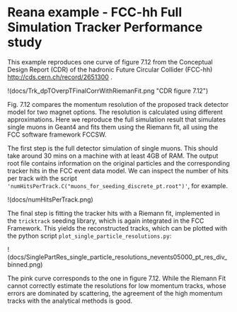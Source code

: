 # Reana example - FCC-hh Full Simulation Tracker Performance study

This example reproduces one curve of figure 7.12 from the Conceptual Design Report (CDR) of the
hadronic Future Circular Collider (FCC-hh) <http://cds.cern.ch/record/2651300> .

!(docs/Trk_dpTOverpTFinalCorrWithRiemanFit.png "CDR figure 7.12")

Fig. 7.12 compares the momentum resolution of the proposed track detector model for two magnet
options. The resolution is calculated using different approximations.
Here we reproduce the full simulation result that simulates single muons in Geant4 and fits them
using the Riemann fit, all using the FCC software framework FCCSW.

The first step is the full detector simulation of single muons. This should take around 30 mins on a
machine with at least 4GB of RAM. The output root file contains information on the original particles and
the corresponding tracker hits in the FCC event data model. We can inspect the number of hits per
track with the script `'numHitsPerTrack.C("muons_for_seeding_discrete_pt.root")'`, for example.

!(docs/numHitsPerTrack.png)

The final step is fitting the tracker hits with a Riemann fit, implemented in the `tricktrack`
seeding library, which is again integrated in the FCC Framework. This yields the reconstructed
tracks, which can be plotted with the python script `plot_single_particle_resolutions.py`:

!(docs/SinglePartRes_single_particle_resolutions_nevents05000_pt_res_div_binned.png)

The pink curve corresponds to the one in figure 7.12.
While the Riemann Fit cannot correctly estimate the resolutions for low momentum tracks, whose
errors are dominated by scattering, the agreement of the high momentum tracks with the analytical
methods is good. 
